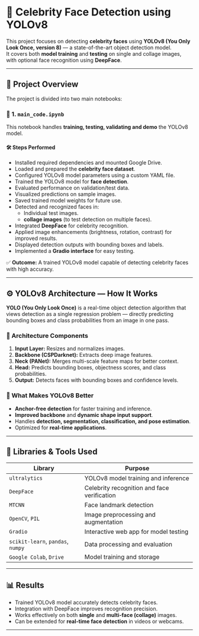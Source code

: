 # 🧠 Celebrity Face Detection using YOLOv8

This project focuses on detecting **celebrity faces** using **YOLOv8 (You Only Look Once, version 8)** — a state-of-the-art object detection model.  
It covers both **model training** and **testing** on single and collage images, with optional face recognition using **DeepFace**.

---

## 🚀 Project Overview

The project is divided into two main notebooks:

### 🧩 1. `main_code.ipynb`
This notebook handles **training, testing, validating and demo** the YOLOv8 model.

#### 🛠️ Steps Performed
- Installed required dependencies and mounted Google Drive.
- Loaded and prepared the **celebrity face dataset**.
- Configured YOLOv8 model parameters using a custom YAML file.
- Trained the YOLOv8 model for **face detection**.
- Evaluated performance on validation/test data.
- Visualized predictions on sample images.
- Saved trained model weights for future use.
- Detected and recognized faces in:
  - Individual test images.
  - **collage images** (to test detection on multiple faces).
- Integrated **DeepFace** for celebrity recognition.
- Applied image enhancements (brightness, rotation, contrast) for improved results.
- Displayed detection outputs with bounding boxes and labels.
- Implemented a **Gradio interface** for easy testing.

✅ **Outcome:** A trained YOLOv8 model capable of detecting celebrity faces with high accuracy.

---

## ⚙️ YOLOv8 Architecture — How It Works

**YOLO (You Only Look Once)** is a real-time object detection algorithm that views detection as a single regression problem — directly predicting bounding boxes and class probabilities from an image in one pass.

### 🧩 Architecture Components
1. **Input Layer:** Resizes and normalizes images.  
2. **Backbone (CSPDarknet):** Extracts deep image features.  
3. **Neck (PANet):** Merges multi-scale feature maps for better context.  
4. **Head:** Predicts bounding boxes, objectness scores, and class probabilities.  
5. **Output:** Detects faces with bounding boxes and confidence levels.

### 🚀 What Makes YOLOv8 Better
- **Anchor-free detection** for faster training and inference.  
- **Improved backbone** and **dynamic shape input support**.  
- Handles **detection, segmentation, classification, and pose estimation**.  
- Optimized for **real-time applications**.

---

## 🧰 Libraries & Tools Used

| Library | Purpose |
|----------|----------|
| `ultralytics` | YOLOv8 model training and inference |
| `DeepFace` | Celebrity recognition and face verification |
| `MTCNN` | Face landmark detection |
| `OpenCV`, `PIL` | Image preprocessing and augmentation |
| `Gradio` | Interactive web app for model testing |
| `scikit-learn`, `pandas`, `numpy` | Data processing and evaluation |
| `Google Colab`, `Drive` | Model training and storage |

---

## 📊 Results

- Trained YOLOv8 model accurately detects celebrity faces.  
- Integration with DeepFace improves recognition precision.  
- Works effectively on both **single** and **multi-face (collage)** images.  
- Can be extended for **real-time face detection** in videos or webcams.

---


